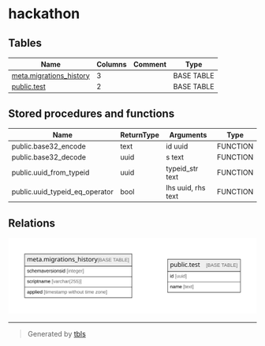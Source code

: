 # hackathon

## Tables

| Name                                                  | Columns | Comment | Type       |
| ----------------------------------------------------- | ------- | ------- | ---------- |
| [meta.migrations_history](meta.migrations_history.md) | 3       |         | BASE TABLE |
| [public.test](public.test.md)                         | 2       |         | BASE TABLE |

## Stored procedures and functions

| Name                           | ReturnType | Arguments          | Type     |
| ------------------------------ | ---------- | ------------------ | -------- |
| public.base32_encode           | text       | id uuid            | FUNCTION |
| public.base32_decode           | uuid       | s text             | FUNCTION |
| public.uuid_from_typeid        | uuid       | typeid_str text    | FUNCTION |
| public.uuid_typeid_eq_operator | bool       | lhs uuid, rhs text | FUNCTION |

## Relations

![er](schema.svg)

---

> Generated by [tbls](https://github.com/k1LoW/tbls)
